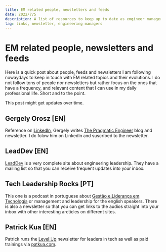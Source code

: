 ```yaml
---
title: EM related people, newsletters and feeds
date: 2022/7/5
description: A list of resources to keep up to date as engineer manager
tag: links, newsletter, engineering managers
---
```


# EM related people, newsletters and feeds

Here is a quick post about people, feeds and newsletters I am following nowaydays to keep in touch with EM related topics and their evolutions. I do not follow tons of people nor newsletters but rather focus on the ones that have a frequency, and relevant content that I can use in my daily professional life. Short and to the point. 

This post might get updates over time. 

## Gergely Orosz [EN]

Reference on [LinkedIn](https://www.linkedin.com/in/gergelyorosz), Gergely writes [The Pragmatic Engineer](https://www.pragmaticengineer.com) blog and newsletter. I do folow him on LinkedIn and suscribed to the newsletter. 

## LeadDev [EN]

[LeadDev](https://leaddev.com) is a very complete site about engineering leadership. They have a mailing list so that you can receive frequent updates into your inbox. 

## Tech Leadership Rocks [PT]

This one is a podcast in portuguese about [Gestão e Liderança em Tecnologia](https://techleadership.rocks) or management and leadership for the english speakers. There is also a newsletter so that you can get links to the audios straight into your inbox with other interesting arcticles on different sites.

## Patrick Kua [EN]

Patrick runs the [Level Up](https://levelup.patkua.com) newsletter for leaders in tech as well as paid trainings via [patkua.com](https://www.patkua.com).
